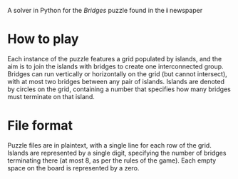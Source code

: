 A solver in Python for the *Bridges* puzzle found in the **i** newspaper

How to play
===========

Each instance of the puzzle features a grid populated by islands, and the aim is
to join the islands with bridges to create one interconnected group. Bridges can
run vertically or horizontally on the grid (but cannot intersect), with at most
two bridges between any pair of islands.  Islands are denoted by circles on the
grid, containing a number that specifies how many bridges must terminate on that
island.

File format
===========

Puzzle files are in plaintext, with a single line for each row of the grid.
Islands are represented by a single digit, specifying the number of bridges
terminating there (at most 8, as per the rules of the game). Each empty space on
the board is represented by a zero.
